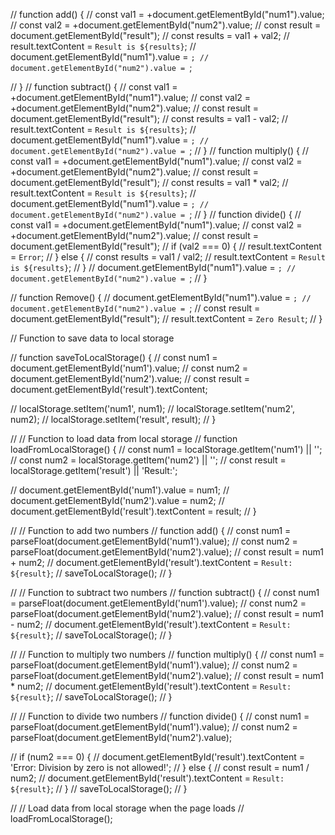 <!-- // Example 1: Simple Function

// function sayHello() {
//   console.log("Hello, JavaScript!");
// }

// sayHello(); // Calling the function

// Example 2: Function with Parameters

// function greet(name) {
//   console.log(`Hello, ${name}!`);
// }

// greet("Ali");

// Example 3: Function with Return Value

// function add(a, b) {
//   return a + b;
// }

// const result = add(5, 3);
// console.log(result); // Output: 8

// Example 4: Arrow Function

// const multiply = (a, b) => a * b;
// console.log(multiply(2, 3));

// 3. Real-Life Project: To-Do List App (30 Minutes)
// 4. Class Activity (20 Minutes)

// Task 1: Write a Function to Calculate Age

// Create a function calculateAge that takes the birth year as input and returns the current age.

// Task 2: Write a Function to Find Even or Odd Numbers

// Create a function isEven that takes a number as input and returns true if the number is even and false if it is odd.

// Function to add two numbers
// function add() {
//   const num1 = parseFloat(document.getElementById("num1").value);
//   const num2 = parseFloat(document.getElementById("num2").value);
//   const result = num1 + num2;
//   document.getElementById("result").textContent = `Result: ${result}`;
// }

// // Function to subtract two numbers
// function subtract() {
//   const num1 = parseFloat(document.getElementById("num1").value);
//   const num2 = parseFloat(document.getElementById("num2").value);
//   const result = num1 - num2;
//   document.getElementById("result").textContent = `Result: ${result}`;
// }

// // Function to multiply two numbers
// function multiply() {
//   const num1 = parseFloat(document.getElementById("num1").value);
//   const num2 = parseFloat(document.getElementById("num2").value);
//   const result = num1 * num2;
//   document.getElementById("result").textContent = `Result: ${result}`;
// }

// // Function to divide two numbers
// function divide() {
//   const num1 = parseFloat(document.getElementById("num1").value);
//   const num2 = parseFloat(document.getElementById("num2").value);

//   if (num2 === 0) {
//     document.getElementById("result").textContent =
//       "Error: Division by zero is not allowed!";
//   } else {
//     const result = num1 / num2;
//     document.getElementById("result").textContent = `Result: ${result}`;
//   }
// } -->


// function add() {
//   const val1 = +document.getElementById("num1").value;
//   const val2 = +document.getElementById("num2").value;
//   const result = document.getElementById("result");
//   const results = val1 + val2;
//   result.textContent = `Result is ${results}`;
//   document.getElementById("num1").value = ``;
//   document.getElementById("num2").value = ``;

// }
// function subtract() {
//   const val1 = +document.getElementById("num1").value;
//   const val2 = +document.getElementById("num2").value;
//   const result = document.getElementById("result");
//   const results = val1 - val2;
//   result.textContent = `Result is ${results}`;
//   document.getElementById("num1").value = ``;
//   document.getElementById("num2").value = ``;
// }
// function multiply() {
//   const val1 = +document.getElementById("num1").value;
//   const val2 = +document.getElementById("num2").value;
//   const result = document.getElementById("result");
//   const results = val1 * val2;
//   result.textContent = `Result is ${results}`;
//   document.getElementById("num1").value = ``;
//   document.getElementById("num2").value = ``;
// }
// function divide() {
//   const val1 = +document.getElementById("num1").value;
//   const val2 = +document.getElementById("num2").value;
//   const result = document.getElementById("result");
//   if (val2 === 0) {
//     result.textContent = `Error`;
//   } else {
//     const results = val1 / val2;
//     result.textContent = `Result is ${results}`;
//   }
//   document.getElementById("num1").value = ``;
//   document.getElementById("num2").value = ``;
// }

// function Remove() {
//   document.getElementById("num1").value = ``;
//   document.getElementById("num2").value = ``;
//   const result = document.getElementById("result");
//   result.textContent = `Zero Result`;
// }

// Function to save data to local storage

// function saveToLocalStorage() {
//     const num1 = document.getElementById('num1').value;
//     const num2 = document.getElementById('num2').value;
//     const result = document.getElementById('result').textContent;

//     localStorage.setItem('num1', num1);
//     localStorage.setItem('num2', num2);
//     localStorage.setItem('result', result);
//   }

//   // Function to load data from local storage
//   function loadFromLocalStorage() {
//     const num1 = localStorage.getItem('num1') || '';
//     const num2 = localStorage.getItem('num2') || '';
//     const result = localStorage.getItem('result') || 'Result:';

//     document.getElementById('num1').value = num1;
//     document.getElementById('num2').value = num2;
//     document.getElementById('result').textContent = result;
//   }

//   // Function to add two numbers
//   function add() {
//     const num1 = parseFloat(document.getElementById('num1').value);
//     const num2 = parseFloat(document.getElementById('num2').value);
//     const result = num1 + num2;
//     document.getElementById('result').textContent = `Result: ${result}`;
//     saveToLocalStorage();
//   }

//   // Function to subtract two numbers
//   function subtract() {
//     const num1 = parseFloat(document.getElementById('num1').value);
//     const num2 = parseFloat(document.getElementById('num2').value);
//     const result = num1 - num2;
//     document.getElementById('result').textContent = `Result: ${result}`;
//     saveToLocalStorage();
//   }

//   // Function to multiply two numbers
//   function multiply() {
//     const num1 = parseFloat(document.getElementById('num1').value);
//     const num2 = parseFloat(document.getElementById('num2').value);
//     const result = num1 * num2;
//     document.getElementById('result').textContent = `Result: ${result}`;
//     saveToLocalStorage();
//   }

//   // Function to divide two numbers
//   function divide() {
//     const num1 = parseFloat(document.getElementById('num1').value);
//     const num2 = parseFloat(document.getElementById('num2').value);

//     if (num2 === 0) {
//       document.getElementById('result').textContent = 'Error: Division by zero is not allowed!';
//     } else {
//       const result = num1 / num2;
//       document.getElementById('result').textContent = `Result: ${result}`;
//     }
//     saveToLocalStorage();
//   }

//   // Load data from local storage when the page loads
//   loadFromLocalStorage();
